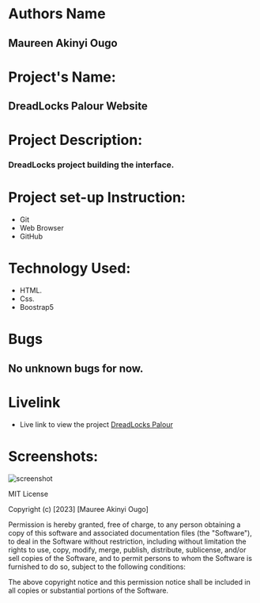 # Authors Name
## Maureen Akinyi Ougo
# Project's Name:
##  DreadLocks Palour Website 
# Project Description:
### DreadLocks project building the interface.
# Project  set-up Instruction:
* Git
* Web Browser
* GitHub
# Technology Used:
* HTML.
* Css.
* Boostrap5
# Bugs
## No unknown bugs for now.
# Livelink
*  Live link to view the project <a href="https://stellar-lolly-07b557.netlify.app/">DreadLocks Palour</a>
# Screenshots:
<img src="./images/screenshot from 2023-04-59.png" alt="screenshot" />


 MIT License

Copyright (c) [2023] [Mauree Akinyi Ougo]

Permission is hereby granted, free of charge, to any person obtaining a copy
of this software and associated documentation files (the "Software"), to deal
in the Software without restriction, including without limitation the rights
to use, copy, modify, merge, publish, distribute, sublicense, and/or sell
copies of the Software, and to permit persons to whom the Software is
furnished to do so, subject to the following conditions:

The above copyright notice and this permission notice shall be included in all
copies or substantial portions of the Software.